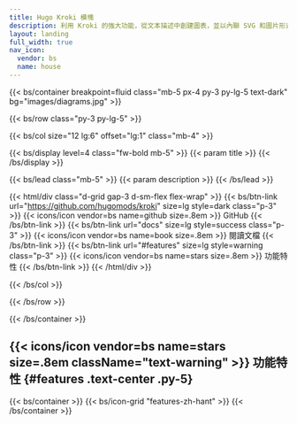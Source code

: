```yaml
---
title: Hugo Kroki 模塊
description: 利用 Kroki 的強大功能，從文本描述中創建圖表，並以內聯 SVG 和圖片形式呈現，無需 JavaScript。
layout: landing
full_width: true
nav_icon:
  vendor: bs
  name: house
---
```


{{< bs/container breakpoint=fluid class="mb-5 px-4 py-3 py-lg-5 text-dark" bg="images/diagrams.jpg" >}}

{{< bs/row class="py-3 py-lg-5" >}}

{{< bs/col size="12 lg:6" offset="lg:1" class="mb-4" >}}

{{< bs/display level=4 class="fw-bold mb-5" >}}
  {{< param title >}}
{{< /bs/display >}}

{{< bs/lead class="mb-5" >}}
  {{< param description >}}
{{< /bs/lead >}}

{{< html/div class="d-grid gap-3 d-sm-flex flex-wrap" >}}
  {{< bs/btn-link url="https://github.com/hugomods/kroki" size=lg style=dark class="p-3" >}}
    {{< icons/icon vendor=bs name=github size=.8em >}} GitHub
  {{< /bs/btn-link >}}
  {{< bs/btn-link url="docs" size=lg style=success class="p-3" >}}
    {{< icons/icon vendor=bs name=book size=.8em >}} 閱讀文檔
  {{< /bs/btn-link >}}
  {{< bs/btn-link url="#features" size=lg style=warning class="p-3" >}}
    {{< icons/icon vendor=bs name=stars size=.8em >}} 功能特性
  {{< /bs/btn-link >}}
{{< /html/div >}}

{{< /bs/col >}}

{{< /bs/row >}}

{{< /bs/container >}}

## {{< icons/icon vendor=bs name=stars size=.8em className="text-warning" >}} 功能特性 {#features .text-center .py-5}

{{< bs/container >}}
{{< bs/icon-grid "features-zh-hant" >}}
{{< /bs/container >}}
